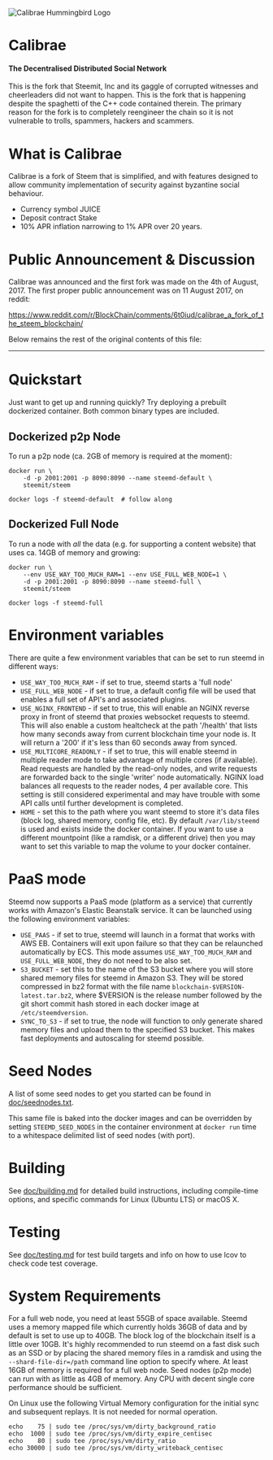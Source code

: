 
![Calibrae Hummingbird Logo](https://raw.githubusercontent.com/steempunks/calibrae/master/assets/calibrae-small.png)

 # Calibrae 
 #### The Decentralised Distributed Social Network

This is the fork that Steemit, Inc and its  gaggle of corrupted witnesses and cheerleaders did not want to happen. This is the fork that is happening despite the spaghetti of the C++ code contained therein. The primary reason for the fork is to completely reengineer the chain so it is not vulnerable to trolls, spammers, hackers and scammers.

# What is Calibrae

Calibrae is a fork of Steem that is simplified, and with features designed to allow community implementation of security against byzantine social behaviour.

  - Currency symbol JUICE
  - Deposit contract Stake
  - 10% APR inflation narrowing to 1% APR over 20 years.

# Public Announcement & Discussion

Calibrae was announced and the first fork was made on the 4th of August, 2017. The first proper public announcement was on 11 August 2017, on reddit:

https://www.reddit.com/r/BlockChain/comments/6t0iud/calibrae_a_fork_of_the_steem_blockchain/

Below remains the rest of the original contents of this file:

---

# Quickstart

Just want to get up and running quickly?  Try deploying a prebuilt
dockerized container.  Both common binary types are included.

## Dockerized p2p Node

To run a p2p node (ca. 2GB of memory is required at the moment):

    docker run \
        -d -p 2001:2001 -p 8090:8090 --name steemd-default \
        steemit/steem

    docker logs -f steemd-default  # follow along

## Dockerized Full Node

To run a node with *all* the data (e.g. for supporting a content website)
that uses ca. 14GB of memory and growing:

    docker run \
        --env USE_WAY_TOO_MUCH_RAM=1 --env USE_FULL_WEB_NODE=1 \
        -d -p 2001:2001 -p 8090:8090 --name steemd-full \
        steemit/steem

    docker logs -f steemd-full

# Environment variables

There are quite a few environment variables that can be set to run steemd in different ways:

* `USE_WAY_TOO_MUCH_RAM` - if set to true, steemd starts a 'full node'
* `USE_FULL_WEB_NODE` - if set to true, a default config file will be used that enables a full set of API's and associated plugins.
* `USE_NGINX_FRONTEND` - if set to true, this will enable an NGINX reverse proxy in front of steemd that proxies websocket requests to steemd. This will also enable a custom healtcheck at the path '/health' that lists how many seconds away from current blockchain time your node is. It will return a '200' if it's less than 60 seconds away from synced.
* `USE_MULTICORE_READONLY` - if set to true, this will enable steemd in multiple reader mode to take advantage of multiple cores (if available). Read requests are handled by the read-only nodes, and write requests are forwarded back to the single 'writer' node automatically. NGINX load balances all requests to the reader nodes, 4 per available core. This setting is still considered experimental and may have trouble with some API calls until further development is completed.
* `HOME` - set this to the path where you want steemd to store it's data files (block log, shared memory, config file, etc). By default `/var/lib/steemd` is used and exists inside the docker container. If you want to use a different mountpoint (like a ramdisk, or a different drive) then you may want to set this variable to map the volume to your docker container.

# PaaS mode

Steemd now supports a PaaS mode (platform as a service) that currently works with Amazon's Elastic Beanstalk service. It can be launched using the following environment variables:

* `USE_PAAS` - if set to true, steemd will launch in a format that works with AWS EB. Containers will exit upon failure so that they can be relaunched automatically by ECS. This mode assumes `USE_WAY_TOO_MUCH_RAM` and `USE_FULL_WEB_NODE`, they do not need to be also set.
* `S3_BUCKET` - set this to the name of the S3 bucket where you will store shared memory files for steemd in Amazon S3. They will be stored compressed in bz2 format with the file name `blockchain-$VERSION-latest.tar.bz2`, where $VERSION is the release number followed by the git short commit hash stored in each docker image at `/etc/steemdversion`.
* `SYNC_TO_S3` - if set to true, the node will function to only generate shared memory files and upload them to the specified S3 bucket. This makes fast deployments and autoscaling for steemd possible.

# Seed Nodes

A list of some seed nodes to get you started can be found in
[doc/seednodes.txt](doc/seednodes.txt).

This same file is baked into the docker images and can be overridden by
setting `STEEMD_SEED_NODES` in the container environment at `docker run`
time to a whitespace delimited list of seed nodes (with port).

# Building

See [doc/building.md](doc/building.md) for detailed build instructions, including
compile-time options, and specific commands for Linux (Ubuntu LTS) or macOS X.

# Testing

See [doc/testing.md](doc/testing.md) for test build targets and info
on how to use lcov to check code test coverage.

# System Requirements

For a full web node, you need at least 55GB of space available. Steemd uses a memory mapped file which currently holds 36GB of data and by default is set to use up to 40GB. The block log of the blockchain itself is a little over 10GB. It's highly recommended to run steemd on a fast disk such as an SSD or by placing the shared memory files in a ramdisk and using the `--shard-file-dir=/path` command line option to specify where. At least 16GB of memory is required for a full web node. Seed nodes (p2p mode) can run with as little as 4GB of memory. Any CPU with decent single core performance should be sufficient.

On Linux use the following Virtual Memory configuration for the initial sync and subsequent replays. It is not needed for normal operation.

```
echo    75 | sudo tee /proc/sys/vm/dirty_background_ratio
echo  1000 | sudo tee /proc/sys/vm/dirty_expire_centisec
echo    80 | sudo tee /proc/sys/vm/dirty_ratio
echo 30000 | sudo tee /proc/sys/vm/dirty_writeback_centisec
```
